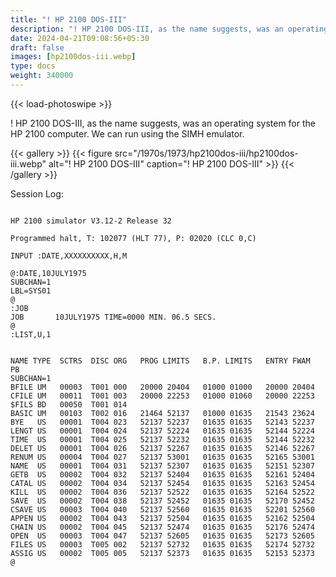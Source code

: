 ```yaml
---
title: "! HP 2100 DOS-III"
description: "! HP 2100 DOS-III, as the name suggests, was an operating system for the HP 2100 computer."
date: 2024-04-21T09:08:56+05:30
draft: false
images: [hp2100dos-iii.webp]
type: docs
weight: 340000
---
```


{{< load-photoswipe >}}

! HP 2100 DOS-III, as the name suggests, was an operating system for the HP 2100 computer. We can run using the SIMH emulator.

{{< gallery >}}
  {{< figure src="/1970s/1973/hp2100dos-iii/hp2100dos-iii.webp" alt="! HP 2100 DOS-III" caption="! HP 2100 DOS-III" >}}
{{< /gallery >}}

Session Log:

```console

HP 2100 simulator V3.12-2 Release 32

Programmed halt, T: 102077 (HLT 77), P: 02020 (CLC 0,C)

INPUT :DATE,XXXXXXXXXX,H,M

@:DATE,10JULY1975
SUBCHAN=1
LBL=SYS01
@
:JOB
JOB       10JULY1975 TIME=0000 MIN. 06.5 SECS.
@
:LIST,U,1


NAME TYPE  SCTRS  DISC ORG   PROG LIMITS   B.P. LIMITS   ENTRY FWAM   PB
SUBCHAN=1
BFILE UM   00003  T001 000   20000 20404   01000 01000   20000 20404
CFILE UM   00011  T001 003   20000 22253   01000 01060   20000 22253
$FILS BD   00050  T001 014
BASIC UM   00103  T002 016   21464 52137   01000 01635   21543 23624
BYE   US   00001  T004 023   52137 52237   01635 01635   52143 52237
LENGT US   00001  T004 024   52137 52224   01635 01635   52144 52224
TIME  US   00001  T004 025   52137 52232   01635 01635   52144 52232
DELET US   00001  T004 026   52137 52267   01635 01635   52146 52267
RENUM US   00004  T004 027   52137 53001   01635 01635   52165 53001
NAME  US   00001  T004 031   52137 52307   01635 01635   52151 52307
GETB  US   00002  T004 032   52137 52404   01635 01635   52161 52404
CATAL US   00002  T004 034   52137 52454   01635 01635   52163 52454
KILL  US   00002  T004 036   52137 52522   01635 01635   52164 52522
SAVE  US   00002  T004 038   52137 52452   01635 01635   52170 52452
CSAVE US   00003  T004 040   52137 52560   01635 01635   52201 52560
APPEN US   00002  T004 043   52137 52504   01635 01635   52162 52504
CHAIN US   00002  T004 045   52137 52474   01635 01635   52176 52474
OPEN  US   00003  T004 047   52137 52605   01635 01635   52173 52605
FILES US   00003  T005 002   52137 52732   01635 01635   52174 52732
ASSIG US   00002  T005 005   52137 52373   01635 01635   52153 52373
@

```
